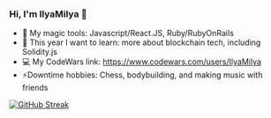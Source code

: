 ### Hi, I'm IlyaMilya 👋

- :crystal_ball: My magic tools: Javascript/React.JS, Ruby/RubyOnRails
- :pencil: This year I want to learn: more about blockchain tech, including Solidity.js 
- :computer: My CodeWars link: https://www.codewars.com/users/IlyaMilya
- ⚡Downtime hobbies: Chess, bodybuilding, and making music with friends

[![GitHub Streak](https://streak-stats.demolab.com/?user=IlyaMilya&theme=ayu-mirage&mode=daily)](https://git.io/streak-stats)
